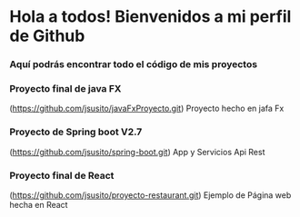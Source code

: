 # Hola a todos! Bienvenidos a mi perfil de Github

### Aquí podrás encontrar todo el código de mis proyectos

### Proyecto final de java FX 
(https://github.com/jsusito/javaFxProyecto.git) Proyecto hecho en jafa Fx

### Proyecto de Spring boot V2.7 
(https://github.com/jsusito/spring-boot.git) App y Servicios Api Rest

### Proyecto final de React
(https://github.com/jsusito/proyecto-restaurant.git) Ejemplo de Página web hecha en React

